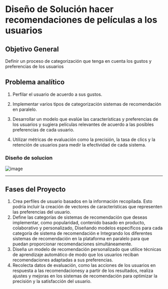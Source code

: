


# **Diseño de Solución hacer recomendaciones de películas a los usuarios**

## **Objetivo General**

Definir un proceso de categorización que tenga en cuenta los gustos y preferencias de los usuarios  

## **Problema analítico**

1. Perfilar el usuario de acuerdo a sus gustos.

2. Implementar varios tipos de categorización sistemas de recomendación en paralelo. 

3. Desarrollar un modelo que evalúe las características y preferencias de los usuarios y sugiera películas relevantes de acuerdo a las posibles preferencias de cada usuario.
   
4. Utilizar métricas de evaluación como la precisión, la tasa de clics y la retención de usuarios para medir la efectividad de cada sistema.

### **Diseño de solucion**
![image](https://github.com/andresquinttero/Marketing_grupo4/assets/100113128/fc47ea98-8527-4322-903d-d2d889bb7a95)


---

## **Fases del Proyecto** # 

1. Crea perfiles de usuario basados en la información recopilada. Esto podría incluir la creación de vectores de características que representen las preferencias del usuario.
2. Define las categorías de sistemas de recomendación que deseas implementar, como popularidad, contenido basado en producto, colaborativo y personalizado, Diseñando modelos específicos para cada categoría de sistema de recomendación e Integrando los diferentes sistemas de recomendación en la plataforma en paralelo para que puedan proporcionar recomendaciones simultáneamente.
3. Diseña un modelo de recomendación personalizado que utilice técnicas de aprendizaje automático de modo que los usuarios reciban recomendaciones adaptadas a sus preferencias.
4. Recolecta datos de evaluación, como las acciones de los usuarios en respuesta a las recomendacionesy a partir de los resultados, realiza ajustes y mejoras en los sistemas de recomendación para optimizar la precisión y la satisfacción del usuario.
